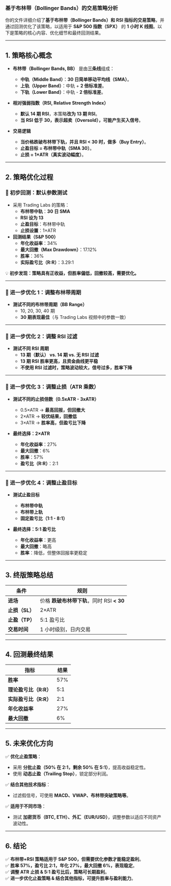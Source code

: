 ### **基于布林带（Bollinger Bands）的交易策略分析**

你的文件详细介绍了**基于布林带（Bollinger Bands）和 RSI 指标的交易策略**，并通过回测优化了该策略，以适用于 **S&P 500 指数（SPX）** 的 **1 小时 K 线图**。以下是策略的核心内容、优化细节和最终回测结果。

---

## **1. 策略核心概念**
- **布林带（Bollinger Bands, BB）** 是由**三条线**组成：
  - **中轨（Middle Band）**：**30 日简单移动平均线（SMA）**。
  - **上轨（Upper Band）**：中轨 + **2 倍标准差**。
  - **下轨（Lower Band）**：中轨 - **2 倍标准差**。

- **相对强弱指数（RSI, Relative Strength Index）**
  - **默认 14 期 RSI**，本策略**改为 13 期 RSI**。
  - **当 RSI 低于 30，表示超卖（Oversold），可能产生买入信号**。

- **交易逻辑**
  - **当价格跌破布林带下轨，并且 RSI < 30 时，做多（Buy Entry）**。
  - **止盈目标 = 布林带中轨（SMA 30）**。
  - **止损 = 1×ATR（真实波动幅度）**。

---

## **2. 策略优化过程**
### **📌 初步回测：默认参数测试**
- 采用 Trading Labs 的策略：
  - **布林带中轨**：**30 日 SMA**
  - **RSI 设为 13**
  - **止盈目标**：布林带中轨
  - **止损设置**：1×ATR
- **回测结果（S&P 500）**
  - **年化收益率**：34%
  - **最大回撤（Max Drawdown）**：17.12%
  - **胜率**：36%
  - **实际盈亏比（R:R）**：3.29:1

💡 **初步发现：策略具有正收益，但胜率偏低，回撤较高，需要优化。**

---

### **📌 进一步优化 1：调整布林带周期**
- **测试不同的布林带周期（BB Range）**
  - 10, 20, 30, 40 期
  - **30 期表现最佳**（与 Trading Labs 视频中的参数一致）

---

### **📌 进一步优化 2：调整 RSI 过滤**
- **测试不同 RSI 周期**
  - **13 期（默认） vs. 14 期 vs. 无 RSI 过滤**
  - **13 期 RSI 胜率更高，且资金曲线更平稳**
  - **不使用 RSI 过滤时，策略波动较大，信号过多，胜率下降**

---

### **📌 进一步优化 3：调整止损（ATR 乘数）**
- **测试不同的止损倍数（0.5xATR - 3xATR）**
  - 0.5×ATR → **最高回报，但回撤大**
  - 2×ATR → **较优结果，回撤低**
  - 3×ATR → **胜率高，但盈亏比下降**

- **最终选择：2×ATR**
  - **年化收益率**：27%
  - **最大回撤**：6%
  - **胜率**：57%
  - **盈亏比（R:R）**：2:1

---

### **📌 进一步优化 4：调整止盈目标**
- **测试止盈目标**
  - **布林带中轨**
  - **布林带上轨**
  - **固定盈亏比（1:1 - 8:1）**

- **最终选择：5:1 盈亏比**
  - **年化收益率**：更高
  - **最大回撤**：略高
  - **胜率**：降低，但整体回报率更稳定

---

## **3. 终版策略总结**
| **条件** | **规则** |
|---------|---------|
| **进场** | 价格 **跌破布林带下轨**，同时 RSI **< 30** |
| **止损（SL）** | 2×ATR |
| **止盈（TP）** | 5:1 盈亏比 |
| **交易时间** | 1 小时级别，日内交易 |

---

## **4. 回测最终结果**
| **指标** | **结果** |
|---------|---------|
| **胜率** | 57% |
| **理论盈亏比（R:R）** | 5:1 |
| **实际盈亏比（R:R）** | 2:1 |
| **年化收益率** | 27% |
| **最大回撤** | 6% |

---

## **5. 未来优化方向**
✅ **优化止盈策略**：
   - 采用 **分批止盈（50% 在 2:1，剩余 50% 在 5:1）**，提高收益稳定性。
   - 使用 **动态止盈（Trailing Stop）**，锁定部分利润。

✅ **结合其他技术指标**：
   - 过滤假信号，可使用 **MACD、VWAP、布林带突破策略等**。

✅ **适用于不同市场**：
   - 测试 **加密货币（BTC, ETH）、外汇（EUR/USD）**，调整参数以适应不同资产波动性。

---

## **6. 结论**
✅ **布林带+RSI 策略适用于 S&P 500，但需要优化参数才能稳定盈利**。  
✅ **胜率 57%，盈亏比 2:1，年化 27%，最大回撤 6%，表现稳定**。  
✅ **调整 ATR 止损 & 5:1 盈亏比后，策略可长期盈利**。  
✅ **进一步优化止盈策略 & 结合其他指标，可提升胜率与盈利能力**。  

